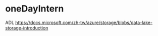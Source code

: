 # oneDayIntern

ADL
https://docs.microsoft.com/zh-tw/azure/storage/blobs/data-lake-storage-introduction
